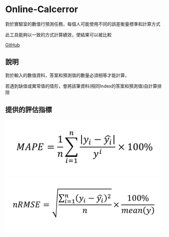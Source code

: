 # Online-Calcerror
對於實驗室的數值行預測任務，每個人可能使用不同的誤差衡量標準和計算方式

此工具能夠以一致的方式計算績效，使結果可以被比較

[GitHub](https://github.com/Chang-Siang/Online-Calcerror/)

## 說明
對於輸入的數值資料，答案和預測值的數量必須相等才能計算，

若遇到缺值或異常值的情形，會將該筆資料(相同Index的答案和預測值)自計算排除

## 提供的評估指標
![image](https://github.com/Chang-Siang/Online-Calcerror/blob/master/public/MAPE.jpg?raw=true)
![image](https://github.com/Chang-Siang/Online-Calcerror/blob/master/public/nRMSE.jpg?raw=true)
